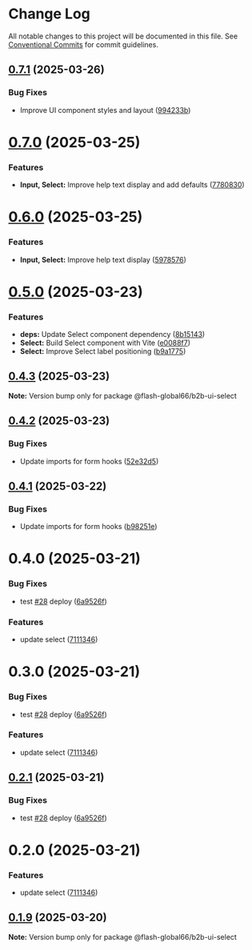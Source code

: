 # Change Log

All notable changes to this project will be documented in this file.
See [Conventional Commits](https://conventionalcommits.org) for commit guidelines.

## [0.7.1](https://github.com/Flash-Global66/b2b-ui-framework/compare/@flash-global66/b2b-ui-select@0.7.0...@flash-global66/b2b-ui-select@0.7.1) (2025-03-26)


### Bug Fixes

* Improve UI component styles and layout ([994233b](https://github.com/Flash-Global66/b2b-ui-framework/commit/994233be62416e1dff952f5b804e2f9d28310e3d))





# [0.7.0](https://github.com/Flash-Global66/b2b-ui-framework/compare/@flash-global66/b2b-ui-select@0.6.0...@flash-global66/b2b-ui-select@0.7.0) (2025-03-25)


### Features

* **Input, Select:** Improve help text display and add defaults ([7780830](https://github.com/Flash-Global66/b2b-ui-framework/commit/77808304d84d739cc6d5799940493ef513e82c39))





# [0.6.0](https://github.com/Flash-Global66/b2b-ui-framework/compare/@flash-global66/b2b-ui-select@0.5.0...@flash-global66/b2b-ui-select@0.6.0) (2025-03-25)


### Features

* **Input, Select:** Improve help text display ([5978576](https://github.com/Flash-Global66/b2b-ui-framework/commit/59785765977bd2c94a4b7f6b73af52ed57979e6d))





# [0.5.0](https://github.com/Flash-Global66/b2b-ui-framework/compare/@flash-global66/b2b-ui-select@0.4.3...@flash-global66/b2b-ui-select@0.5.0) (2025-03-23)


### Features

* **deps:** Update Select component dependency ([8b15143](https://github.com/Flash-Global66/b2b-ui-framework/commit/8b1514378ba77ece1f684ed6a1251a0652afa952))
* **Select:** Build Select component with Vite ([e0088f7](https://github.com/Flash-Global66/b2b-ui-framework/commit/e0088f77b6ab183142dc104b23374ebb97d50bb5))
* **Select:** Improve Select label positioning ([b9a1775](https://github.com/Flash-Global66/b2b-ui-framework/commit/b9a17751c2f71c43949a9e50c5ca52fe2ae45745))





## [0.4.3](https://github.com/Flash-Global66/b2b-ui-framework/compare/@flash-global66/b2b-ui-select@0.4.2...@flash-global66/b2b-ui-select@0.4.3) (2025-03-23)

**Note:** Version bump only for package @flash-global66/b2b-ui-select





## [0.4.2](https://github.com/Flash-Global66/b2b-ui-framework/compare/@flash-global66/b2b-ui-select@0.4.1...@flash-global66/b2b-ui-select@0.4.2) (2025-03-23)


### Bug Fixes

* Update imports for form hooks ([52e32d5](https://github.com/Flash-Global66/b2b-ui-framework/commit/52e32d5b408f066ad4ac3a3d0cd3b7dd610bcdd5))





## [0.4.1](https://github.com/Flash-Global66/b2b-ui-framework/compare/@flash-global66/b2b-ui-select@0.4.0...@flash-global66/b2b-ui-select@0.4.1) (2025-03-22)


### Bug Fixes

* Update imports for form hooks ([b98251e](https://github.com/Flash-Global66/b2b-ui-framework/commit/b98251e29930f1edb23229fd68659419272d3f09))





# 0.4.0 (2025-03-21)


### Bug Fixes

* test [#28](https://github.com/Flash-Global66/b2b-ui-framework/issues/28) deploy ([6a9526f](https://github.com/Flash-Global66/b2b-ui-framework/commit/6a9526f986d683e05284d289c3022e35e1c7a590))


### Features

* update select ([7111346](https://github.com/Flash-Global66/b2b-ui-framework/commit/7111346cf3110f232ab020659d9f3b1f1ded5171))





# 0.3.0 (2025-03-21)


### Bug Fixes

* test [#28](https://github.com/Flash-Global66/b2b-ui-framework/issues/28) deploy ([6a9526f](https://github.com/Flash-Global66/b2b-ui-framework/commit/6a9526f986d683e05284d289c3022e35e1c7a590))


### Features

* update select ([7111346](https://github.com/Flash-Global66/b2b-ui-framework/commit/7111346cf3110f232ab020659d9f3b1f1ded5171))





## [0.2.1](https://github.com/Flash-Global66/b2b-ui-framework/compare/@flash-global66/b2b-ui-select@0.2.0...@flash-global66/b2b-ui-select@0.2.1) (2025-03-21)


### Bug Fixes

* test [#28](https://github.com/Flash-Global66/b2b-ui-framework/issues/28) deploy ([6a9526f](https://github.com/Flash-Global66/b2b-ui-framework/commit/6a9526f986d683e05284d289c3022e35e1c7a590))





# 0.2.0 (2025-03-21)


### Features

* update select ([7111346](https://github.com/Flash-Global66/b2b-ui-framework/commit/7111346cf3110f232ab020659d9f3b1f1ded5171))





## [0.1.9](https://github.com/Flash-Global66/b2b-ui-framework/compare/@flash-global66/b2b-ui-select@0.1.8...@flash-global66/b2b-ui-select@0.1.9) (2025-03-20)

**Note:** Version bump only for package @flash-global66/b2b-ui-select
